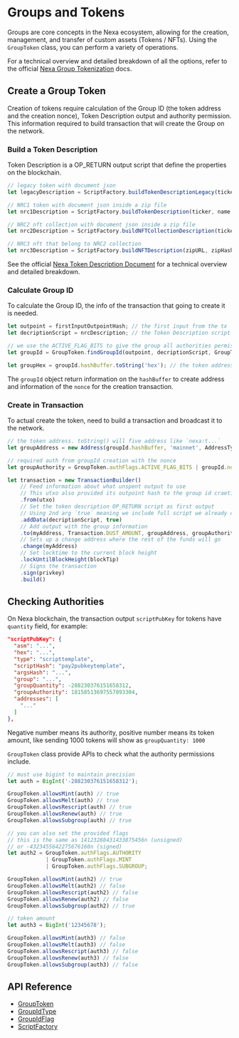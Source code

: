 # Groups and Tokens

Groups are core concepts in the Nexa ecosystem, allowing for the creation, management, and transfer of custom assets (Tokens / NFTs). Using the `GroupToken` class, you can perform a variety of operations.

For a technical overview and detailed breakdown of all the options, refer to the official [Nexa Group Tokenization](https://spec.nexa.org/tokens/grouptokens/) docs.

## Create a Group Token

Creation of tokens require calculation of the Group ID (the token address and the creation nonce), Token Description output and authority permission.
This information required to build transaction that will create the Group on the network.

### Build a Token Description

Token Description is a OP_RETURN output script that define the properties on the blockchain.

```ts
// legacy token with document json
let legacyDescription = ScriptFactory.buildTokenDescriptionLegacy(ticker, name, docUrl, docHash, decimals);

// NRC1 token with document json inside a zip file
let nrc1Description = ScriptFactory.buildTokenDescription(ticker, name, zipURL, zipHash, decimals);

// NRC2 nft collection with document json inside a zip file
let nrc2Description = ScriptFactory.buildNFTCollectionDescription(ticker, name, zipURL, zipHash);

// NRC3 nft that belong to NRC2 collection
let nrc3Description = ScriptFactory.buildNFTDescription(zipURL, zipHash);
```

See the official [Nexa Token Description Document](https://spec.nexa.org/tokens/tokenDescription/) for a technical overview and detailed breakdown.

### Calculate Group ID

To calculate the Group ID, the info of the transaction that going to create it is needed.

```ts
let outpoint = firstInputOutpointHash; // the first input from the tx
let decriptionScript = nrcDescription; // the Token Description script

// we use the ACTIVE_FLAG_BITS to give the group all authorities permissions
let groupId = GroupToken.findGroupId(outpoint, decriptionScript, GroupToken.authFlags.ACTIVE_FLAG_BITS);

let groupHex = groupId.hashBuffer.toString('hex'); // the token address hex
```

The `groupId` object return information on the `hashBuffer` to create address and information of the `nonce` for the creation transaction.

### Create in Transaction

To actual create the token, need to build a transaction and broadcast it to the network.

```ts
// the token address. toString() will five address like `nexa:t...`
let groupAddress = new Address(groupId.hashBuffer, 'mainnet', AddressType.GroupIdAddress);

// required auth from groupId creation with the nonce
let groupAuthority = GroupToken.authFlags.ACTIVE_FLAG_BITS | groupId.nonce;

let transaction = new TransactionBuilder()
    // Feed information about what unspent output to use
    // This utxo also provided its outpoint hash to the group id craetion
    .from(utxo)
    // Set the token description OP_RETURN script as first output
    // Using 2nd arg `true` meaning we include full script we already created
    .addData(decriptionScript, true)
    // Add output with the group information
    .to(myAddress, Transaction.DUST_AMOUNT, groupAddress, groupAuthority)
    // Sets up a change address where the rest of the funds will go
    .change(myAddress)
    // Set locktime to the current block height
    .lockUntilBlockHeight(blockTip)
    // Signs the transaction
    .sign(privkey)
    .build() 
```

## Checking Authorities

On Nexa blockchain, the transaction output `scriptPubKey` for tokens have `quantity` field, for example:

```json
"scriptPubKey": {
  "asm": "...",
  "hex": "...",
  "type": "scripttemplate",
  "scriptHash": "pay2pubkeytemplate",
  "argsHash": "...",
  "group": "...",
  "groupQuantity": -288230376151658312,
  "groupAuthority": 18158513697557893304,
  "addresses": [
    "..."
  ]
},
```

Negative number means its authority, positive number means its token amount, like sending 1000 tokens will show as `groupQuantity: 1000`

`GroupToken` class provide APIs to check what the authority permissions include.

```ts
// must use bigint to maintain precision
let auth = BigInt('-288230376151658312');

GroupToken.allowsMint(auth) // true
GroupToken.allowsMelt(auth) // true
GroupToken.allowsRescript(auth) // true
GroupToken.allowsRenew(auth) // true
GroupToken.allowsSubgroup(auth) // true

// you can also set the provided flags
// this is the same as 14123288431433875456n (unsigned)
// or -4323455642275676160n (signed)
let auth2 = GroupToken.authFlags.AUTHORITY 
            | GroupToken.authFlags.MINT
            | GroupToken.authFlags.SUBGROUP;

GroupToken.allowsMint(auth2) // true
GroupToken.allowsMelt(auth2) // false
GroupToken.allowsRescript(auth2) // false
GroupToken.allowsRenew(auth2) // false
GroupToken.allowsSubgroup(auth2) // true

// token amount
let auth3 = BigInt('12345678');

GroupToken.allowsMint(auth3) // false
GroupToken.allowsMelt(auth3) // false
GroupToken.allowsRescript(auth3) // false
GroupToken.allowsRenew(auth3) // false
GroupToken.allowsSubgroup(auth3) // false
```

## API Reference
- [GroupToken](api/classes/GroupToken.md)
- [GroupIdType](api/enumerations/GroupIdType.md)
- [GroupIdFlag](api/enumerations/GroupIdFlag.md)
- [ScriptFactory](api/classes/ScriptFactory.md)